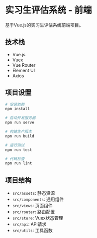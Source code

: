 # 实习生评估系统 - 前端

基于Vue.js的实习生评估系统前端项目。

## 技术栈

- Vue.js
- Vuex
- Vue Router
- Element UI
- Axios

## 项目设置

```bash
# 安装依赖
npm install

# 启动开发服务器
npm run serve

# 构建生产版本
npm run build

# 运行测试
npm run test

# 代码检查
npm run lint
```

## 项目结构

- `src/assets`: 静态资源
- `src/components`: 通用组件
- `src/views`: 页面组件
- `src/router`: 路由配置
- `src/store`: Vuex状态管理
- `src/api`: API请求
- `src/utils`: 工具函数
